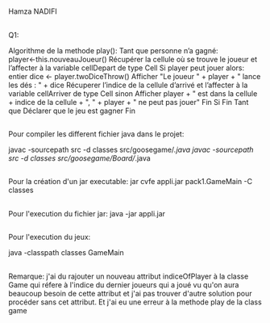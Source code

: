 #
Hamza NADIFI
##
Q1:

Algorithme de la methode play():
Tant que personne n’a gagné:
	player←this.nouveauJoueur()
	Récupérer la cellule où se trouve le joueur et l’affecter à la variable cellDepart de type Cell
	Si player peut jouer alors:
		entier dice ← player.twoDiceThrow()
		Afficher "Le joueur " + player + " lance les dés : " + dice
		Récuperer l’indice de la cellule d’arrivé et l’affecter à la variable cellArriver de type Cell
	sinon
		Afficher player + " est dans la cellule + indice de la cellule + ", " + player + " ne peut pas jouer"
	Fin Si
Fin Tant que
Déclarer que le jeu est gagner
Fin


##
Pour compiler les different fichier java dans le projet:

javac -sourcepath src -d classes src/goosegame/*.java
javac -sourcepath src -d classes src/goosegame/Board/*.java
##
Pour la création d'un jar executable:
jar cvfe appli.jar pack1.GameMain -C classes
##
Pour l'execution du fichier jar:
java -jar appli.jar
##
Pour l'execution du jeux:

java -classpath classes GameMain

##
Remarque:
j'ai du rajouter un nouveau attribut indiceOfPlayer à la classe Game qui réfere à l'indice du dernier joueurs qui a joué vu qu'on aura beaucoup besoin de cette attribut et j'ai pas trouver d'autre solution pour procéder sans cet attribut.
Et j'ai eu une erreur à la methode play de la class game
